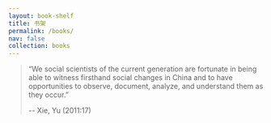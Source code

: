 ```yaml
---
layout: book-shelf
title: 书架
permalink: /books/
nav: false
collection: books
---
```


> “We social scientists of the current generation are fortunate in being able to witness firsthand social changes in China and to have opportunities to observe, document, analyze, and understand them as they occur.” 
>
> -- Xie, Yu (2011:17)


